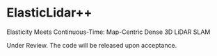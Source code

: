 # ElasticLidar++ 
Elasticity Meets Continuous-Time: Map-Centric Dense 3D LiDAR SLAM 

Under Review. The code will be released upon acceptance. 
